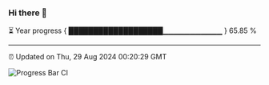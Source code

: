 ### Hi there 👋

⏳ Year progress { ███████████████████▁▁▁▁▁▁▁▁▁▁▁ } 65.85 %

---

⏰ Updated on Thu, 29 Aug 2024 00:20:29 GMT

![Progress Bar CI](https://github.com/liununu/liununu/workflows/Progress%20Bar%20CI/badge.svg)
